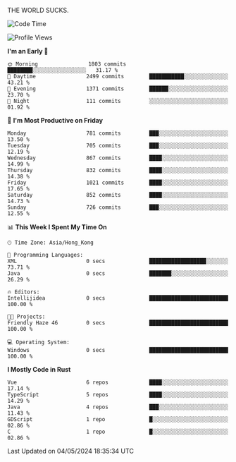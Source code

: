 THE WORLD SUCKS.

<!--START_SECTION:waka-->
![Code Time](http://img.shields.io/badge/Code%20Time-170%20hrs%2049%20mins-blue)

![Profile Views](http://img.shields.io/badge/Profile%20Views-0-blue)

**I'm an Early 🐤** 

```text
🌞 Morning                1803 commits        ████████░░░░░░░░░░░░░░░░░   31.17 % 
🌆 Daytime                2499 commits        ███████████░░░░░░░░░░░░░░   43.21 % 
🌃 Evening                1371 commits        ██████░░░░░░░░░░░░░░░░░░░   23.70 % 
🌙 Night                  111 commits         ░░░░░░░░░░░░░░░░░░░░░░░░░   01.92 % 
```
📅 **I'm Most Productive on Friday** 

```text
Monday                   781 commits         ███░░░░░░░░░░░░░░░░░░░░░░   13.50 % 
Tuesday                  705 commits         ███░░░░░░░░░░░░░░░░░░░░░░   12.19 % 
Wednesday                867 commits         ████░░░░░░░░░░░░░░░░░░░░░   14.99 % 
Thursday                 832 commits         ████░░░░░░░░░░░░░░░░░░░░░   14.38 % 
Friday                   1021 commits        ████░░░░░░░░░░░░░░░░░░░░░   17.65 % 
Saturday                 852 commits         ████░░░░░░░░░░░░░░░░░░░░░   14.73 % 
Sunday                   726 commits         ███░░░░░░░░░░░░░░░░░░░░░░   12.55 % 
```


📊 **This Week I Spent My Time On** 

```text
🕑︎ Time Zone: Asia/Hong_Kong

💬 Programming Languages: 
XML                      0 secs              ██████████████████░░░░░░░   73.71 % 
Java                     0 secs              ███████░░░░░░░░░░░░░░░░░░   26.29 % 

🔥 Editors: 
Intellijidea             0 secs              █████████████████████████   100.00 % 

🐱‍💻 Projects: 
Friendly Haze 46         0 secs              █████████████████████████   100.00 % 

💻 Operating System: 
Windows                  0 secs              █████████████████████████   100.00 % 
```

**I Mostly Code in Rust** 

```text
Vue                      6 repos             ████░░░░░░░░░░░░░░░░░░░░░   17.14 % 
TypeScript               5 repos             ████░░░░░░░░░░░░░░░░░░░░░   14.29 % 
Java                     4 repos             ███░░░░░░░░░░░░░░░░░░░░░░   11.43 % 
GDScript                 1 repo              █░░░░░░░░░░░░░░░░░░░░░░░░   02.86 % 
C                        1 repo              █░░░░░░░░░░░░░░░░░░░░░░░░   02.86 % 
```




 Last Updated on 04/05/2024 18:35:34 UTC
<!--END_SECTION:waka-->
